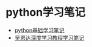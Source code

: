 # python学习笔记
* [python基础学习笔记](!https://github.com/Hosea1/Learn_Python/tree/master/based_learning)  
* [吴恩达深度学习教程学习笔记](!https://github.com/Hosea1/Learn_Python/tree/master/DeepLearning_wu)  
